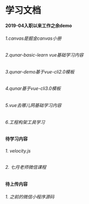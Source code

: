 # 学习文档

**2019-04入职以来工作之余demo**


###### 1.canvas是掘金canvas小册  
###### 2.qunar-basic-learn vue基础学习内容  
###### 3.qunar-demo基于vue-cli2.0模板  
###### 4.qunar基于vue-cli3.0模板  
###### 5.vue去哪儿网基础学习内容  
###### 6.工程构架工具学习  

**待学习内容**

###### 1. velocity.js  
###### 2. 七月老师微信课程

**待上传内容**


###### 1. 之前的微信小程序源码

